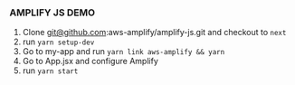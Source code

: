 ### AMPLIFY JS DEMO

1. Clone git@github.com:aws-amplify/amplify-js.git and checkout to `next`  
2. run `yarn setup-dev`
3. Go to my-app and run `yarn link aws-amplify && yarn`
4. Go to App.jsx and configure Amplify
5. run `yarn start`
